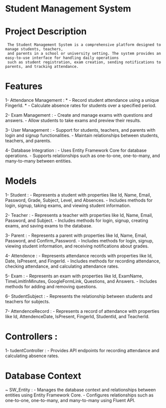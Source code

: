 # Student Management System
  # Project Description
     The Student Management System is a comprehensive platform designed to manage students, teachers, 
     and parents in a school or university setting. The system provides an easy-to-use interface for handling daily operations 
     such as student registration, exam creation, sending notifications to parents, and tracking attendance.
     
# Features
  1- Attendance Management :
     * - Record student attendance using a unique FingerId.
     * - Calculate absence rates for students over a specified period.

  2- Exam Management :
      - Create and manage exams with questions and answers.
      - Allow students to take exams and preview their results.

  3- User Management :
      - Support for students, teachers, and parents with login and signup functionalities.
      - Maintain relationships between students, teachers, and parents.
 
  4- Database Integration :
      - Uses Entity Framework Core for database operations.
      - Supports relationships such as one-to-one, one-to-many, and many-to-many between entities.

 # Models
   1- Student :
      - Represents a student with properties like Id, Name, Email, Password, Grade, Subject, Level, and Absences.
      - Includes methods for login, signup, taking exams, and viewing student information.

   2- Teacher :
      - Represents a teacher with properties like Id, Name, Email, Password, and Subject.
      - Includes methods for login, signup, creating exams, and saving exams to the database.

   3- Parent :
      - Represents a parent with properties like Id, Name, Email, Password, and Confirm_Password.
      - Includes methods for login, signup, viewing student information, and receiving notifications about grades.

   4- Attendence :
      - Represents attendance records with properties like Id, Date, IsPresent, and FingerId.
      - Includes methods for recording attendance, checking attendance, and calculating attendance rates.

   5- Exam :
      - Represents an exam with properties like Id, ExamName, TimeLimitInMinutes, GoogleFormLink, Questions, and Answers.
      - Includes methods for adding and removing questions.

   6- StudentSubject :
      - Represents the relationship between students and teachers for subjects.

   7- AttendenceRecord :
      - Represents a record of attendance with properties like Id, AttendenceDate, IsPresent, FingerId, StudentId, and TeacherId.     


# Controllers :
  1- tudentController :
      - Provides API endpoints for recording attendance and calculating absence rates.

# Database Context
  ~ SW_Entity :
     - Manages the database context and relationships between entities using Entity Framework Core.
     - Configures relationships such as one-to-one, one-to-many, and many-to-many using Fluent API.

      
